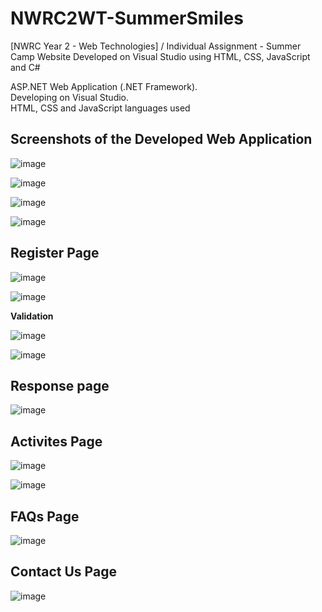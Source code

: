 # NWRC2WT-SummerSmiles
[NWRC Year 2 - Web Technologies] / Individual Assignment - Summer Camp Website Developed on Visual Studio using HTML, CSS, JavaScript and C#

ASP.NET Web Application (.NET Framework).<br/>
Developing on Visual Studio.<br/>
HTML, CSS and JavaScript languages used<br/>


## Screenshots of the Developed Web Application

![image](https://user-images.githubusercontent.com/91070226/152923458-9ddc5456-8c3a-4b33-937e-e70c7cb6bf3d.png)

![image](https://user-images.githubusercontent.com/91070226/152923506-d9229aa3-917e-4e16-b7cc-06903f931247.png)

![image](https://user-images.githubusercontent.com/91070226/152923536-c012e4b4-b8bd-4fb3-a460-513533faf4ec.png)

![image](https://user-images.githubusercontent.com/91070226/152923572-679fcc2d-8163-488a-ab20-16386742f07d.png)

## Register Page<br/>

![image](https://user-images.githubusercontent.com/91070226/152924394-3a5c54c1-6357-41e0-8d95-e1d5765859fd.png)

![image](https://user-images.githubusercontent.com/91070226/152924421-f9082f44-3896-4a58-9ac3-198d8c6d6f95.png)

**Validation**

![image](https://user-images.githubusercontent.com/91070226/152924518-602c0365-3841-4bdb-88bb-ecffa13c10ac.png)

![image](https://user-images.githubusercontent.com/91070226/152924591-f4f13a4e-b8b7-410d-baba-eff35ef3668e.png)

## Response page
![image](https://user-images.githubusercontent.com/91070226/152924627-503bc404-3904-4d05-9f00-5ba9e1468e91.png)

## Activites Page
![image](https://user-images.githubusercontent.com/91070226/152924686-6aea2bfe-51e0-4f12-8049-5570c2e09ecb.png)

![image](https://user-images.githubusercontent.com/91070226/152924699-3ef6126b-7d4b-42cf-aa57-13aab10a29da.png)

## FAQs Page

![image](https://user-images.githubusercontent.com/91070226/152924725-a5450a64-d517-4000-9d9c-0ccea603c5b3.png)

## Contact Us Page
![image](https://user-images.githubusercontent.com/91070226/152924751-a3a81468-efc9-494e-a62f-a9368287efad.png)
